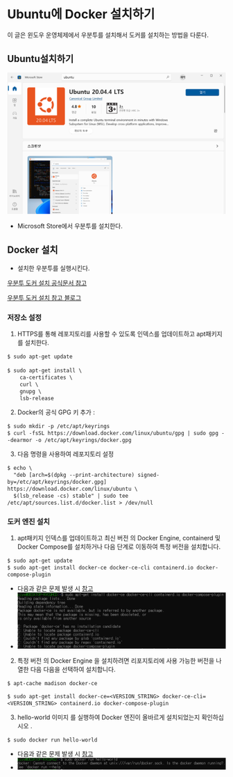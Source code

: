 # Ubuntu에 Docker 설치하기

이 글은 윈도우 운영체제에서 우분투를 설치해서 도커를 설치하는 방법을 다룬다.

## Ubuntu설치하기
![우분투 설치](https://github.com/JaeyeongPark/TIL/blob/main/webRTC/img/%EC%9A%B0%EB%B6%84%ED%88%AC%EC%84%A4%EC%B9%98.PNG)
* Microsoft Store에서 우분투를 설치한다.

## Docker 설치
* 설치한 우분투를 실행시킨다.

[우분투 도커 설치 공식문서 참고](https://docs.docker.com/engine/install/ubuntu/)

[우분투 도커 설치 참고 블로그](https://teang1995.tistory.com/19)

### 저장소 설정
1. HTTPS를 통해 레포지토리를 사용할 수 있도록 인덱스를 업데이트하고 apt패키지를 설치한다.
```
$ sudo apt-get update

$ sudo apt-get install \
    ca-certificates \
    curl \
    gnupg \
    lsb-release
```

2. Docker의 공식 GPG 키 추가 :
```
$ sudo mkdir -p /etc/apt/keyrings
$ curl -fsSL https://download.docker.com/linux/ubuntu/gpg | sudo gpg --dearmor -o /etc/apt/keyrings/docker.gpg
```

3. 다음 명령을 사용하여 레포지토리 설정
```
$ echo \
  "deb [arch=$(dpkg --print-architecture) signed-by=/etc/apt/keyrings/docker.gpg] https://download.docker.com/linux/ubuntu \
  $(lsb_release -cs) stable" | sudo tee /etc/apt/sources.list.d/docker.list > /dev/null 
```

### 도커 엔진 설치
1. apt패키지 인덱스를 업데이트하고 최신 버전 의 Docker Engine, containerd 및 Docker Compose를 설치하거나 다음 단계로 이동하여 특정 버전을 설치합니다.
```
$ sudo apt-get update
$ sudo apt-get install docker-ce docker-ce-cli containerd.io docker-compose-plugin
```

* 다음과 같은 문제 발생 시 [참고](https://boying-blog.tistory.com/82)
* ![도커엔진설치에러](https://github.com/JaeyeongPark/TIL/blob/main/webRTC/img/%EB%8F%84%EC%BB%A4%EC%97%94%EC%A7%84%20%EC%84%A4%EC%B9%98%EC%97%90%EB%9F%AC.PNG)



2. 특정 버전 의 Docker Engine 을 설치하려면 리포지토리에 사용 가능한 버전을 나열한 다음 다음을 선택하여 설치합니다.
```
$ apt-cache madison docker-ce
```
```
$ sudo apt-get install docker-ce=<VERSION_STRING> docker-ce-cli=<VERSION_STRING> containerd.io docker-compose-plugin
```

3. hello-world 이미지 를 실행하여 Docker 엔진이 올바르게 설치되었는지 확인하십시오 .

```
$ sudo docker run hello-world
```

* 다음과 같은 문제 발생 시 [참고](https://velog.io/@pop8682/Docker-Cannot-connect-to-the-Docker-daemon-at-unixvarrundocker.sock.-Is-the-docker-daemon-running-%EC%97%90%EB%9F%AC-%ED%95%B4%EA%B2%B0)
* ![docker-ce 설치에러](https://github.com/JaeyeongPark/TIL/blob/main/webRTC/img/docker-ce%EC%84%A4%EC%B9%98%EC%97%90%EB%9F%AC.PNG)

